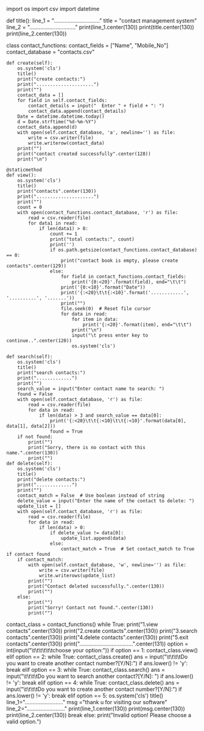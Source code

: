 import os
import csv
import datetime

def title():
    line_1 = ".............................."
    title = "contact management system"
    line_2 = ".............................."
    print(line_1.center(130))
    print(title.center(130))
    print(line_2.center(130))

class contact_functions:
    contact_fields = ["Name", "Mobile_No"]
    contact_database = "contacts.csv"

    def create(self):
        os.system('cls')
        title()
        print("create contacts:")
        print(".....................")
        print("")
        contact_data = []
        for field in self.contact_fields:
            contact_details = input("  Enter " + field + ": ")
            contact_data.append(contact_details)
        Date = datetime.datetime.today()
        d = Date.strftime("%d-%m-%Y")
        contact_data.append(d)
        with open(self.contact_database, 'a', newline='') as file:
            write = csv.writer(file)
            write.writerow(contact_data)
        print("")
        print("contact created successfully".center(128))
        print("\n")

    @staticmethod
    def view():
        os.system('cls')
        title()
        print("contacts".center(130))
        print(".....................")
        print("")
        count = 0
        with open(contact_functions.contact_database, 'r') as file:
            read = csv.reader(file)
            for data1 in read:
                if len(data1) > 0:
                    count += 1
                    print("total contacts:", count)
                    print('')
                    if os.path.getsize(contact_functions.contact_database) == 0:
                        print("contact book is empty, please create contacts".center(129))
                    else:
                        for field in contact_functions.contact_fields:
                            print('{0:<20}'.format(field), end="\t\t")
                        print('{0:<10}'.format("Date"))
                        print('{:<20}\t\t{:<10}'.format('............', '..........', '.......'))
                        print("")
                        file.seek(0)  # Reset file cursor
                        for data in read:
                            for item in data:
                                print('{:<20}'.format(item), end="\t\t")
                            print("\n")
                            input("\t press enter key to continue..".center(120))
                            os.system('cls')

    def search(self):
        os.system('cls')
        title()
        print("search contacts:")
        print(".............")
        print("")
        search_value = input("Enter contact name to search: ")
        found = False
        with open(self.contact_database, 'r') as file:
            read = csv.reader(file)
            for data in read:
                if len(data) > 3 and search_value == data[0]:
                    print('{:<20}\t\t{:<10}\t\t{:<10}'.format(data[0], data[1], data[2]))
                    found = True
        if not found:
            print("")
            print("Sorry, there is no contact with this name.".center(130))
            print("")
    def delete(self):
        os.system('cls')
        title()
        print("delete contacts:")
        print(".............")
        print("")
        contact_match = False  # Use boolean instead of string
        delete_value = input("Enter the name of the contact to delete: ")
        update_list = []
        with open(self.contact_database, 'r') as file:
            read = csv.reader(file)
            for data in read:
                if len(data) > 0:
                    if delete_value != data[0]:
                        update_list.append(data)
                    else:
                        contact_match = True  # Set contact_match to True if contact found
        if contact_match:
            with open(self.contact_database, 'w', newline='') as file:
                write = csv.writer(file)
                write.writerows(update_list)
            print("")
            print("Contact deleted successfully.".center(130))
            print("")
        else:
            print("")
            print("Sorry! Contact not found.".center(130))
            print("")
contact_class = contact_functions()
while True:
    print("1.view contacts".center(130))
    print("2.create contacts".center(130))
    print("3.search contacts".center(130))
    print("4.delete contacts".center(130))
    print("5.exit contacts".center(130))
    print("...................................".center(131))
    option = int(input("\t\t\t\t\t\tchoose your option:"))
    if option == 1:
        contact_class.view()
    elif option == 2:
        while True:
            contact_class.create()
            ans = input("\t\t\t\tDo you want to create another contact number?[Y/N]:")
            if ans.lower() != 'y':
                break
    elif option == 3:
        while True:
            contact_class.search()
            ans = input("\t\t\t\tDo you want to search another contact?[Y/N]: ")
            if ans.lower() != 'y':
                break
    elif option == 4:
        while True:
            contact_class.delete()
            ans = input("\t\t\t\tDo you want to create another contact number?[Y/N]:")
            if ans.lower() != 'y':
                break
    elif option == 5:
        os.system('cls')
        title()
        line_1="........................."
        msg   ="thank u for visiting our software"
        line_2="........................."
        print(line_1.center(130))
        print(msg.center(130))
        print(line_2.center(130))
        break
    else:
        print("Invalid option! Please choose a valid option.")
